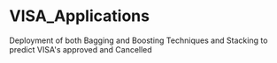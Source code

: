 # VISA_Applications
Deployment of both Bagging and Boosting Techniques and Stacking to predict VISA's approved and Cancelled
